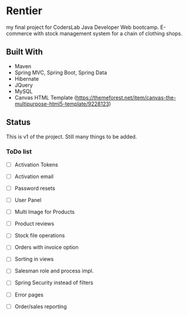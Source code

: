 # Rentier

my final project for CodersLab Java Developer Web bootcamp. 
E-commerce with stock management system for a chain of 
clothing shops.

## Built With

* Maven
* Spring MVC, Spring Boot, Spring Data
* Hibernate
* JQuery
* MySQL
* Canvas HTML Template (https://themeforest.net/item/canvas-the-multipurpose-html5-template/9228123)

## Status

This is v1 of the project. Still many things to be added.

### ToDo list

- [ ] Activation Tokens
- [ ] Activation email
- [ ] Password resets
- [ ] User Panel
- [ ] Multi Image for Products
- [ ] Product reviews
- [ ] Stock file operations
- [ ] Orders with invoice option
- [ ] Sorting in views
- [ ] Salesman role and process impl.
- [ ] Spring Security instead of filters
- [ ] Error pages
- [ ] Order/sales reporting




